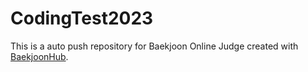 # CodingTest2023
This is a auto push repository for Baekjoon Online Judge created with [BaekjoonHub](https://github.com/BaekjoonHub/BaekjoonHub).
